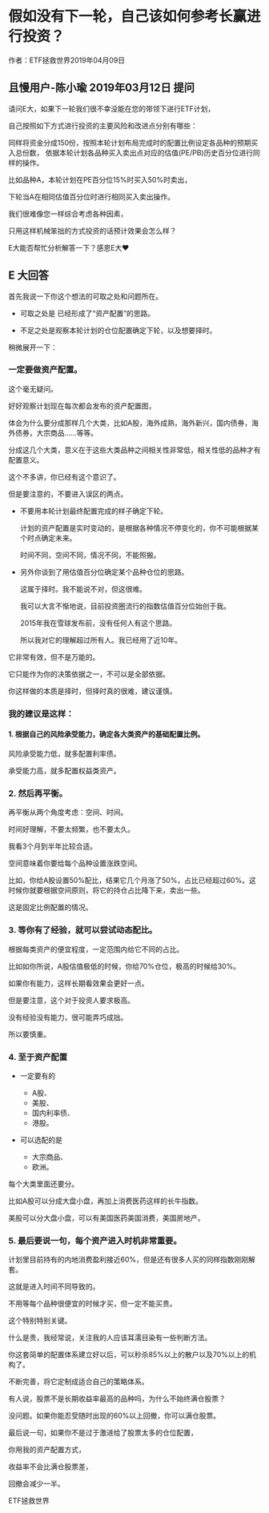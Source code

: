 # 假如没有下一轮，自己该如何参考长赢进行投资？

作者：ETF拯救世界2019年04月09日



## **且慢用户-陈小瑜** 2019年03月12日 提问

 请问E大，如果下一轮我们很不幸没能在您的带领下进行ETF计划，

自己按照如下方式进行投资的主要风险和改进点分别有哪些：

同样将资金分成150份，按照本轮计划布局完成时的配置比例设定各品种的预期买入总份数，
依据本轮计划各品种买入卖出点对应的估值(PE/PB)历史百分位进行同样的操作。



比如品种A，本轮计划在PE百分位15%时买入50%时卖出，

下轮当A在相同估值百分位时进行相同买入卖出操作。



我们很难像您一样综合考虑各种因素，

只用这样机械笨拙的方式投资的话预计效果会怎么样？

E大能否帮忙分析解答一下？感恩E大❤



## E 大回答



首先我说一下你这个想法的可取之处和问题所在。

- 可取之处是 已经形成了“资产配置”的思路。

- 不足之处是观察本轮计划的仓位配置确定下轮，以及想要择时。

 

稍微展开一下： 

### 一定要做资产配置。

这个毫无疑问。

好好观察计划现在每次都会发布的资产配置图，

体会为什么要分成那样几个大类，比如A股，海外成熟，海外新兴，国内债券，海外债券，大宗商品……等等。

 

分成这几个大类，意义在于这些大类品种之间相关性非常低，相关性低的品种才有配置意义。

这个不多讲，你已经有这个意识了。

 但是要注意的，不要进入误区的两点。

- 不要用本轮计划最终配置完成的样子确定下轮。

  计划的资产配置是实时变动的，是根据各种情况不停变化的，你不可能根据某个时点确定未来。

  时间不同，空间不同，情况不同，不能照搬。

- 另外你谈到了用估值百分位确定某个品种仓位的思路。

  这属于择时。我不能说不对，但这很难。

  我可以大言不惭地说，目前投资圈流行的指数估值百分位始创于我。

  2015年我在雪球发布前，没有任何人有这个思路。

  所以我对它的理解超过所有人。我已经用了近10年。

 

它非常有效，但不是万能的。

它只能作为你的决策依据之一，不可以是全部依据。

你这样做的本质是择时，但择时真的很难，建议谨慎。

 

### 我的建议是这样：

#### 1. 根据自己的风险承受能力，确定各大类资产的基础配置比例。

风险承受能力低，就多配置利率债。

承受能力高，就多配置权益类资产。



### 2. 然后再平衡。

再平衡从两个角度考虑：空间、时间。

时间好理解，不要太频繁，也不要太久。

我看3个月到半年比较合适。

 

空间意味着你要给每个品种设置涨跌空间。

比如，你给A股设置50%配比，结果它几个月涨了50%，占比已经超过60%。这时候你就要根据空间原则，将它的持仓占比降下来，卖出一些。

 

这是固定比例配置的情况。

 

### 3. 等你有了经验，就可以尝试动态配比。

根据每类资产的便宜程度，一定范围内给它不同的占比。

比如如你所说，A股估值极低的时候，你给70%仓位，极高的时候给30%。

如果你有能力，这样长期看效果会更好一点。

但是要注意，这个对于投资人要求极高。

没有经验没有能力，很可能弄巧成拙。

所以要慎重。

 

### 4. 至于资产配置

- 一定要有的
  - A股、
  - 美股、
  - 国内利率债、
  - 港股。

- 可以选配的是
  - 大宗商品、
  - 欧洲。

每个大类里面还要分。

比如A股可以分成大盘小盘，再加上消费医药这样的长牛指数。

美股可以分大盘小盘，可以有美国医药美国消费，美国房地产。



### 5. 最后要说一句，每个资产进入时机非常重要。



计划里目前持有的内地消费盈利接近60%，但是还有很多人买的同样指数刚刚解套。

这就是进入时间不同导致的。

不用等每个品种很便宜的时候才买，但一定不能买贵。

这个特别特别关键。

什么是贵，我经常说，关注我的人应该耳濡目染有一些判断方法。

 

你这套简单的配置体系建立好以后，可以秒杀85%以上的散户以及70%以上的机构了。

不断完善，将它定制成适合自己的策略体系。

 有人说，股票不是长期收益率最高的品种吗，为什么不始终满仓股票？ 

没问题。如果你能忍受随时出现的60%以上回撤，你可以满仓股票。

 

最后说一句，如果你不是过于激进给了股票太多的仓位配置，

你用我的资产配置方式，

收益率不会比满仓股票差，

回撤会减少一半。



 

ETF拯救世界


